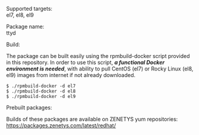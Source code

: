 Supported targets:<br/>
el7, el8, el9

Package name:<br/>
ttyd

Build:

The package can be built easily using the rpmbuild-docker script provided in this repository. In order to use this script, _**a functional Docker environment is needed**_, with ability to pull CentOS (el7) or Rocky Linux (el8, el9) images from internet if not already downloaded.

```
$ ./rpmbuild-docker -d el7
$ ./rpmbuild-docker -d el8
$ ./rpmbuild-docker -d el9
```

Prebuilt packages:

Builds of these packages are available on ZENETYS yum repositories:<br/>
https://packages.zenetys.com/latest/redhat/

